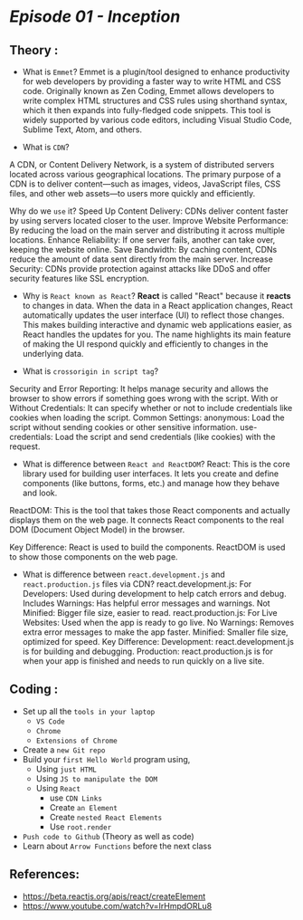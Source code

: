 

# _Episode 01 - Inception_

## Theory :

- What is `Emmet`?
Emmet is a plugin/tool designed to enhance productivity for web developers by providing a faster way to write HTML and CSS code. Originally known as Zen Coding, Emmet allows developers to write complex HTML structures and CSS rules using shorthand syntax, which it then expands into fully-fledged code snippets. This tool is widely supported by various code editors, including Visual Studio Code, Sublime Text, Atom, and others.


- What is `CDN`? 

A CDN, or Content Delivery Network, is a system of distributed servers located across various geographical locations. The primary purpose of a CDN is to deliver content—such as images, videos, JavaScript files, CSS files, and other web assets—to users more quickly and efficiently.

Why do we `use` it?
Speed Up Content Delivery: CDNs deliver content faster by using servers located closer to the user.
Improve Website Performance: By reducing the load on the main server and distributing it across multiple locations.
Enhance Reliability: If one server fails, another can take over, keeping the website online.
Save Bandwidth: By caching content, CDNs reduce the amount of data sent directly from the main server.
Increase Security: CDNs provide protection against attacks like DDoS and offer security features like SSL encryption.


- Why is `React known as React`?
**React** is called "React" because it **reacts** to changes in data. When the data in a React application changes, React automatically updates the user interface (UI) to reflect those changes. This makes building interactive and dynamic web applications easier, as React handles the updates for you. The name highlights its main feature of making the UI respond quickly and efficiently to changes in the underlying data.

- What is `crossorigin in script tag`?

Security and Error Reporting: It helps manage security and allows the browser to show errors if something goes wrong with the script.
With or Without Credentials: It can specify whether or not to include credentials like cookies when loading the script.
Common Settings:
anonymous: Load the script without sending cookies or other sensitive information.
use-credentials: Load the script and send credentials (like cookies) with the request.


- What is difference between `React and ReactDOM`?
React: This is the core library used for building user interfaces. It lets you create and define components (like buttons, forms, etc.) and manage how they behave and look.

ReactDOM: This is the tool that takes those React components and actually displays them on the web page. It connects React components to the real DOM (Document Object Model) in the browser.

Key Difference:
React is used to build the components.
ReactDOM is used to show those components on the web page.


- What is difference between `react.development.js` and `react.production.js` files via CDN?
react.development.js:
For Developers: Used during development to help catch errors and debug.
Includes Warnings: Has helpful error messages and warnings.
Not Minified: Bigger file size, easier to read.
react.production.js:
For Live Websites: Used when the app is ready to go live.
No Warnings: Removes extra error messages to make the app faster.
Minified: Smaller file size, optimized for speed.
Key Difference:
Development: react.development.js is for building and debugging.
Production: react.production.js is for when your app is finished and needs to run quickly on a live site.



## Coding :

- Set up all the `tools in your laptop`
  - `VS Code`
  - `Chrome`
  - `Extensions of Chrome`
- Create a `new Git repo`
- Build your `first Hello World` program using,
  - Using `just HTML`
  - Using `JS to manipulate the DOM`
  - Using `React`
    - use `CDN Links`
    - Create `an Element`
    - Create `nested React Elements`
    - Use `root.render`
- `Push code to Github` (Theory as well as code)
- Learn about `Arrow Functions` before the next class

## References:

- https://beta.reactjs.org/apis/react/createElement
- https://www.youtube.com/watch?v=IrHmpdORLu8
